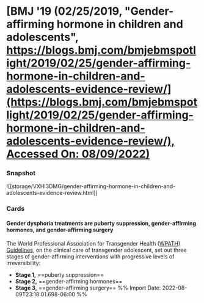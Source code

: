 # [**BMJ** **'19** (02/25/2019, "Gender-affirming hormone in children and adolescents", [https://blogs.bmj.com/bmjebmspotlight/2019/02/25/gender-affirming-hormone-in-children-and-adolescents-evidence-review/](https://blogs.bmj.com/bmjebmspotlight/2019/02/25/gender-affirming-hormone-in-children-and-adolescents-evidence-review/), Accessed On: 08/09/2022)](zotero://select/library/items/EPUM24XV)

### Snapshot
![[storage/VXHI3DMG/gender-affirming-hormone-in-children-and-adolescents-evidence-review.html]]

### Cards
#### Gender dysphoria treatments are puberty suppression, gender-affirming hormones, and gender-affirming surgery
The World Professional Association for Transgender Health ([WPATH)](https://www.wpath.org/about/ethics-and-standards) [Guidelines](https://www.wpath.org/about/ethics-and-standards), on the clinical care of transgender adolescent, set out three stages of gender-affirming interventions with progressive levels of irreversibility:

-   **Stage 1,** ==puberty suppression==
-   **Stage 2,** ==gender-affirming hormones==
-   **Stage 3,** ==gender-affirming surgery==
%% Import Date: 2022-08-09T23:18:01.698-06:00 %%
